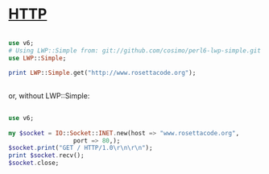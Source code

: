 [1]: https://rosettacode.org/wiki/HTTP

# [HTTP][1]

```raku
 
use v6;
# Using LWP::Simple from: git://github.com/cosimo/perl6-lwp-simple.git
use LWP::Simple;
 
print LWP::Simple.get("http://www.rosettacode.org");
 
```


or, without LWP::Simple:

```raku
 
use v6;
 
my $socket = IO::Socket::INET.new(host => "www.rosettacode.org",
				  port => 80,);
$socket.print("GET / HTTP/1.0\r\n\r\n");
print $socket.recv();
$socket.close;
 
```